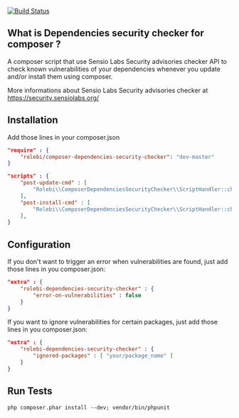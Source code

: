 [![Build Status](https://travis-ci.org/rolebi/ComposerDependenciesSecurityChecker.png)](https://travis-ci.org/rolebi/ComposerDependenciesSecurityChecker)

What is Dependencies security checker for composer ?
----------------------------------------------------

A composer script that use Sensio Labs Security advisories checker API to check known vulnerabilities of your
dependencies whenever you update and/or install them using composer.

More informations about Sensio Labs Security advisories checker at https://security.sensiolabs.org/


Installation
------------

Add those lines in your composer.json

```json
"require" : {
    "rolebi/composer-dependencies-security-checker": "dev-master"
}
```


```json
"scripts" : {
    "post-update-cmd" : [
        "Rolebi\\ComposerDependenciesSecurityChecker\\ScriptHandler::checkForSecurityIssues"
    ],
    "post-install-cmd" : [
        "Rolebi\\ComposerDependenciesSecurityChecker\\ScriptHandler::checkForSecurityIssues"
    ],
}
```
        
Configuration
-------------

If you don't want to trigger an error when vulnerabilities are found, just add those lines in you composer.json:

```json
"extra" : {
    "rolebi-dependencies-security-checker" : {
        "error-on-vulnerabilities" : false
    }
}
```

If you want to ignore vulnerabilities for certain packages,  just add those lines in you composer.json:

```json
"extra" : {
    "rolebi-dependencies-security-checker" : {
        "ignored-packages" : [ "your/package_name" ]
    }
}
```

Run Tests
---------

`php composer.phar install --dev; vendor/bin/phpunit`
